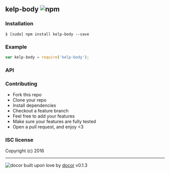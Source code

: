 ## kelp-body ![npm](https://badge.fury.io/js/kelp-body.png)



### Installation
````
$ [sudo] npm install kelp-body --save
````


### Example
````javascript
var kelp-body = require('kelp-body');
````

### API


### Contributing
- Fork this repo
- Clone your repo
- Install dependencies
- Checkout a feature branch
- Feel free to add your features
- Make sure your features are fully tested
- Open a pull request, and enjoy <3

### ISC license
Copyright (c) 2016



---
![docor](https://cdn1.iconfinder.com/data/icons/windows8_icons_iconpharm/26/doctor.png)
built upon love by [docor](https://github.com/turingou/docor.git) v0.1.3
